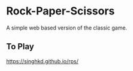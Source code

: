 Rock-Paper-Scissors
===================

A simple web based version of the classic game.

To Play
------

https://singhkd.github.io/rps/
